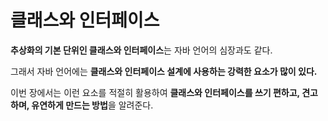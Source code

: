 # 클래스와 인터페이스

**추상화의 기본 단위인 클래스와 인터페이스**는 자바 언어의 심장과도 같다.

그래서 자바 언어에는 **클래스와 인터페이스 설계에 사용하는 강력한 요소가 많이 있다.**

이번 장에서는 이런 요소를 적절히 활용하여 **클래스와 인터페이스를 쓰기 편하고, 견고하며, 유연하게 만드는 방법**을 알려준다.

